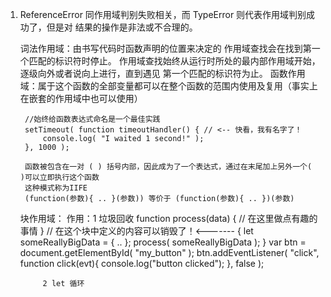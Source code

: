 1. ReferenceError 同作用域判别失败相关，而 TypeError 则代表作用域判别成功了，但是对
	结果的操作是非法或不合理的。

	词法作用域：由书写代码时函数声明的位置来决定的
				作用域查找会在找到第一个匹配的标识符时停止。
				作用域查找始终从运行时所处的最内部作用域开始，逐级向外或者说向上进行，直到遇见
				第一个匹配的标识符为止。
	函数作用域：属于这个函数的全部变量都可以在整个函数的范围内使用及复用（事实上在嵌套的作用域中也可以使用）

		//始终给函数表达式命名是一个最佳实践
		setTimeout( function timeoutHandler() { // <-- 快看，我有名字了！
			console.log( "I waited 1 second!" );
		}, 1000 );

		函数被包含在一对 ( ) 括号内部，因此成为了一个表达式，通过在末尾加上另外一个( )可以立即执行这个函数
		这种模式称为IIFE
		(function(参数){ .. }(参数)) 等价于 (function(参数){ .. })(参数)

	块作用域：
		作用：1 垃圾回收
			function process(data) {
				// 在这里做点有趣的事情
			}
			// 在这个块中定义的内容可以销毁了！<-------
			{
				let someReallyBigData = { .. };
				process( someReallyBigData );
			}
			var btn = document.getElementById( "my_button" );
			btn.addEventListener( "click", function click(evt){
				console.log("button clicked");
			}, false );

			2 let 循环